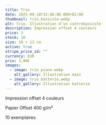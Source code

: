 ```yaml
---
title: Trio
date: 2025-09-18T15:46:00.000+02:00
thumbnail: trio_bassiste.webp
alt: Trio. Illustration d’un contrebassiste
description: Impression offset 4 couleurs
price: 3
stock: 10
size: 18 × 13 cm
active: true
stripe_price_id: ""
currency: EUR
prix: 3,00€
images:
  - image: trio_piano.webp
    alt_gallery: Illustration main
  - image: trio_batterie.webp
    alt_gallery: Illustration batterie
---
```

Impression offset 4 couleurs


<p class="date mb-0">Papier Offset 400 g/m²</p>
<p class="date mb-3">10 exemplaires</p>

